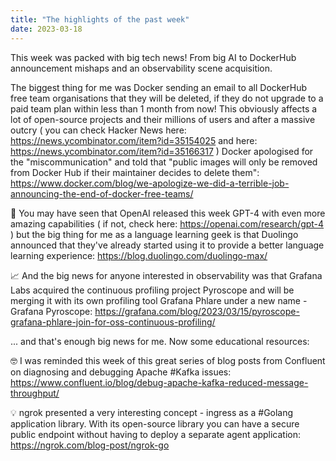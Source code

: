 ```yaml
---
title: "The highlights of the past week"
date: 2023-03-18
---
```


This week was packed with big tech news! From big AI to DockerHub announcement mishaps and an observability scene acquisition.

The biggest thing for me was Docker sending an email to all DockerHub free team organisations that they will be deleted,
if they do not upgrade to a paid team plan within less than 1 month from now!
This obviously affects a lot of open-source projects and their millions of users and after a massive outcry
( you can check Hacker News here: https://news.ycombinator.com/item?id=35154025 and here: https://news.ycombinator.com/item?id=35166317 )
Docker apologised for the "miscommunication" and told that
"public images will only be removed from Docker Hub if their maintainer decides to delete them":
https://www.docker.com/blog/we-apologize-we-did-a-terrible-job-announcing-the-end-of-docker-free-teams/

🤖 You may have seen that OpenAI released this week GPT-4 with even more amazing capabilities ( if not, check here: https://openai.com/research/gpt-4 )
but the big thing for me as a language learning geek is that Duolingo announced
that they've already started using it to provide a better language learning experience: https://blog.duolingo.com/duolingo-max/

📈 And the big news for anyone interested in observability was that Grafana Labs acquired the continuous profiling project Pyroscope
and will be merging it with its own profiling tool Grafana Phlare under a new name - Grafana Pyroscope:
https://grafana.com/blog/2023/03/15/pyroscope-grafana-phlare-join-for-oss-continuous-profiling/

... and that's enough big news for me. Now some educational resources:

🤓 I was reminded this week of this great series of blog posts from Confluent on diagnosing and debugging Apache #Kafka issues:
https://www.confluent.io/blog/debug-apache-kafka-reduced-message-throughput/

💡 ngrok presented a very interesting concept - ingress as a #Golang application library.
With its open-source library you can have a secure public endpoint without having to deploy a separate agent application:
https://ngrok.com/blog-post/ngrok-go
